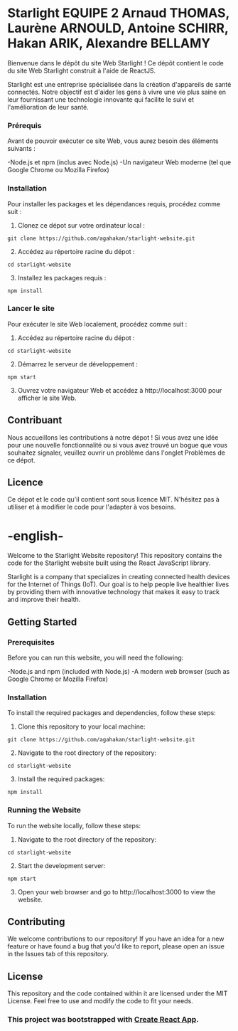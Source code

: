 # Starlight EQUIPE 2 Arnaud THOMAS, Laurène ARNOULD, Antoine SCHIRR, Hakan ARIK, Alexandre BELLAMY
Bienvenue dans le dépôt du site Web Starlight !
Ce dépôt contient le code du site Web Starlight construit à l'aide de ReactJS.

Starlight est une entreprise spécialisée dans la création d'appareils de santé connectés.
Notre objectif est d'aider les gens à vivre une vie plus saine en leur fournissant une technologie innovante qui facilite le suivi et l'amélioration de leur santé.

### Prérequis

Avant de pouvoir exécuter ce site Web, vous aurez besoin des éléments suivants :

-Node.js et npm (inclus avec Node.js)
-Un navigateur Web moderne (tel que Google Chrome ou Mozilla Firefox)

### Installation

Pour installer les packages et les dépendances requis, procédez comme suit :

1. Clonez ce dépot sur votre ordinateur local :
```
git clone https://github.com/agahakan/starlight-website.git
```
2. Accédez au répertoire racine du dépot :
```
cd starlight-website
```
3. Installez les packages requis :
```
npm install
```

### Lancer le site

Pour exécuter le site Web localement, procédez comme suit :
1. Accédez au répertoire racine du dépot :
```
cd starlight-website
```
2. Démarrez le serveur de développement :
```
npm start
```
3. Ouvrez votre navigateur Web et accédez à http://localhost:3000 pour afficher le site Web.

## Contribuant

Nous accueillons les contributions à notre dépot ! Si vous avez une idée pour une nouvelle fonctionnalité ou si vous avez trouvé un bogue que vous souhaitez signaler, veuillez ouvrir un problème dans l'onglet Problèmes de ce dépot.

## Licence

Ce dépot et le code qu'il contient sont sous licence MIT. N'hésitez pas à utiliser et à modifier le code pour l'adapter à vos besoins.

# -english-
Welcome to the Starlight Website repository!
This repository contains the code for the Starlight website built using the React JavaScript library.

Starlight is a company that specializes in creating connected health devices for the Internet of Things (IoT).
Our goal is to help people live healthier lives by providing them with innovative technology that makes it easy to track and improve their health.

## Getting Started

### Prerequisites

Before you can run this website, you will need the following:

-Node.js and npm (included with Node.js)
-A modern web browser (such as Google Chrome or Mozilla Firefox)

### Installation

To install the required packages and dependencies, follow these steps:

1. Clone this repository to your local machine:
```
git clone https://github.com/agahakan/starlight-website.git
```
2. Navigate to the root directory of the repository:
```
cd starlight-website
```
3. Install the required packages:
```
npm install
```

### Running the Website

To run the website locally, follow these steps:
1. Navigate to the root directory of the repository:
```
cd starlight-website
```
2. Start the development server:
```
npm start
```
3. Open your web browser and go to http://localhost:3000 to view the website.

## Contributing

We welcome contributions to our repository! If you have an idea for a new feature or have found a bug that you'd like to report, please open an issue in the Issues tab of this repository.

## License

This repository and the code contained within it are licensed under the MIT License. Feel free to use and modify the code to fit your needs.

### This project was bootstrapped with [Create React App](https://github.com/facebook/create-react-app).
